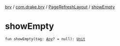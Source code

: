 [brv](../../index.md) / [com.drake.brv](../index.md) / [PageRefreshLayout](index.md) / [showEmpty](./show-empty.md)

# showEmpty

`fun showEmpty(tag: `[`Any`](https://kotlinlang.org/api/latest/jvm/stdlib/kotlin/-any/index.html)`? = null): `[`Unit`](https://kotlinlang.org/api/latest/jvm/stdlib/kotlin/-unit/index.html)